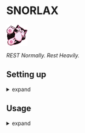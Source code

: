 # SNORLAX
![Snorlax sprite fron Pokemon Generation 1, 4 colors](https://raw.githubusercontent.com/seanmorris/snorlax/master/snorlax.png)

*REST Normally. Rest Heavily.*

## Setting up
<details><summary>expand</summary>

### Users & Keys

### Permissions

</details>

## Usage

<details><summary>expand</summary>

### Login challenge


### Getting a file
### Watching a file

get

### Creating a file

post

### Replacing a file

put

### Patching a file

patch

### Deleting a file

delete

</details>